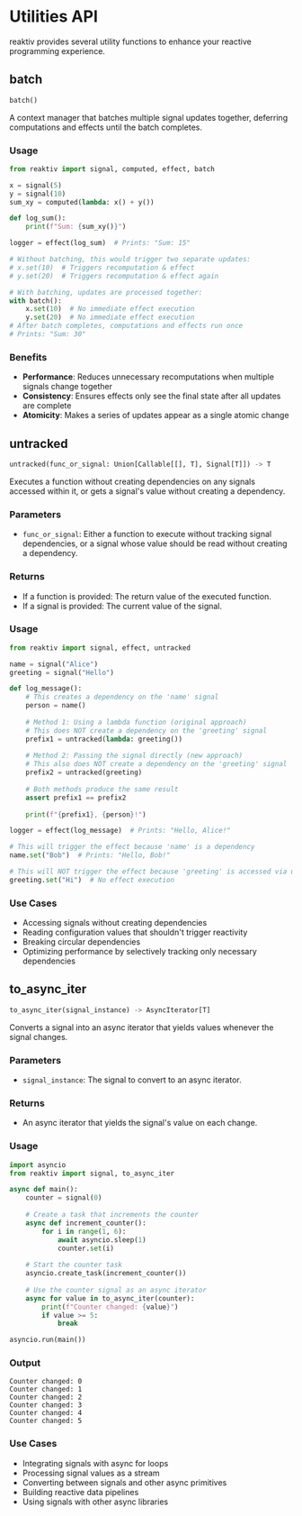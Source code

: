 # Utilities API

reaktiv provides several utility functions to enhance your reactive programming experience.

## batch

```python
batch()
```

A context manager that batches multiple signal updates together, deferring computations and effects until the batch completes.

### Usage

```python
from reaktiv import signal, computed, effect, batch

x = signal(5)
y = signal(10)
sum_xy = computed(lambda: x() + y())

def log_sum():
    print(f"Sum: {sum_xy()}")

logger = effect(log_sum)  # Prints: "Sum: 15"

# Without batching, this would trigger two separate updates:
# x.set(10)  # Triggers recomputation & effect
# y.set(20)  # Triggers recomputation & effect again

# With batching, updates are processed together:
with batch():
    x.set(10)  # No immediate effect execution
    y.set(20)  # No immediate effect execution
# After batch completes, computations and effects run once
# Prints: "Sum: 30"
```

### Benefits

- **Performance**: Reduces unnecessary recomputations when multiple signals change together
- **Consistency**: Ensures effects only see the final state after all updates are complete
- **Atomicity**: Makes a series of updates appear as a single atomic change

## untracked

```python
untracked(func_or_signal: Union[Callable[[], T], Signal[T]]) -> T
```

Executes a function without creating dependencies on any signals accessed within it, or gets a signal's value without creating a dependency.

### Parameters

- `func_or_signal`: Either a function to execute without tracking signal dependencies, or a signal whose value should be read without creating a dependency.

### Returns

- If a function is provided: The return value of the executed function.
- If a signal is provided: The current value of the signal.

### Usage

```python
from reaktiv import signal, effect, untracked

name = signal("Alice")
greeting = signal("Hello")

def log_message():
    # This creates a dependency on the 'name' signal
    person = name()
    
    # Method 1: Using a lambda function (original approach)
    # This does NOT create a dependency on the 'greeting' signal
    prefix1 = untracked(lambda: greeting())
    
    # Method 2: Passing the signal directly (new approach)
    # This also does NOT create a dependency on the 'greeting' signal
    prefix2 = untracked(greeting)
    
    # Both methods produce the same result
    assert prefix1 == prefix2
    
    print(f"{prefix1}, {person}!")

logger = effect(log_message)  # Prints: "Hello, Alice!"

# This will trigger the effect because 'name' is a dependency
name.set("Bob")  # Prints: "Hello, Bob!"

# This will NOT trigger the effect because 'greeting' is accessed via untracked()
greeting.set("Hi")  # No effect execution
```

### Use Cases

- Accessing signals without creating dependencies
- Reading configuration values that shouldn't trigger reactivity
- Breaking circular dependencies
- Optimizing performance by selectively tracking only necessary dependencies

## to_async_iter

```python
to_async_iter(signal_instance) -> AsyncIterator[T]
```

Converts a signal into an async iterator that yields values whenever the signal changes.

### Parameters

- `signal_instance`: The signal to convert to an async iterator.

### Returns

- An async iterator that yields the signal's value on each change.

### Usage

```python
import asyncio
from reaktiv import signal, to_async_iter

async def main():
    counter = signal(0)
    
    # Create a task that increments the counter
    async def increment_counter():
        for i in range(1, 6):
            await asyncio.sleep(1)
            counter.set(i)
    
    # Start the counter task
    asyncio.create_task(increment_counter())
    
    # Use the counter signal as an async iterator
    async for value in to_async_iter(counter):
        print(f"Counter changed: {value}")
        if value >= 5:
            break

asyncio.run(main())
```

### Output

```
Counter changed: 0
Counter changed: 1
Counter changed: 2
Counter changed: 3
Counter changed: 4
Counter changed: 5
```

### Use Cases

- Integrating signals with async for loops
- Processing signal values as a stream
- Converting between signals and other async primitives
- Building reactive data pipelines
- Using signals with other async libraries
